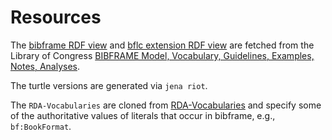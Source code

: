 # Resources

The [bibframe RDF view](http://id.loc.gov/ontologies/bibframe.rdf) and [bflc extension RDF view](http://id.loc.gov/ontologies/bflc.rdf) are fetched from the Library of Congress [BIBFRAME Model, Vocabulary, Guidelines, Examples, Notes, Analyses](http://www.loc.gov/bibframe/docs/index.html).

The turtle versions are generated via `jena riot`.

The `RDA-Vocabularies` are cloned from [RDA-Vocabularies](https://github.com/RDARegistry/RDA-Vocabularies) and specify some of the authoritative values of literals that occur in bibframe, e.g., `bf:BookFormat`.